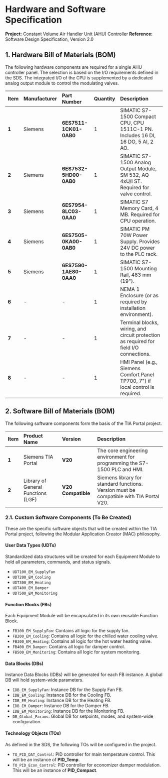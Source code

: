 # Hardware and Software Specification

**Project:** Constant Volume Air Handler Unit (AHU) Controller
**Reference:** Software Design Specification, Version 2.0

## 1. Hardware Bill of Materials (BOM)

The following hardware components are required for a single AHU controller panel. The selection is based on the I/O requirements defined in the SDS. The integrated I/O of the CPU is supplemented by a dedicated analog output module to control the modulating valves.

| Item | Manufacturer | Part Number | Quantity | Description |
| :--- | :--- | :--- | :--- | :--- |
| **1** | Siemens | **6ES7511-1CK01-0AB0** | 1 | SIMATIC S7-1500 Compact CPU, CPU 1511C-1 PN. Includes 16 DI, 16 DO, 5 AI, 2 AO. |
| **2** | Siemens | **6ES7532-5HD00-0AB0** | 1 | SIMATIC S7-1500 Analog Output Module, SM 532, AQ 4xU/I ST. Required for valve control. |
| **3** | Siemens | **6ES7954-8LC03-0AA0** | 1 | SIMATIC S7 Memory Card, 4 MB. Required for CPU operation. |
| **4** | Siemens | **6ES7505-0KA00-0AB0** | 1 | SIMATIC PM 70W Power Supply. Provides 24V DC power to the PLC rack. |
| **5** | Siemens | **6ES7590-1AE80-0AA0** | 1 | SIMATIC S7-1500 Mounting Rail, 483 mm (19"). |
| **6** | - | - | 1 | NEMA 1 Enclosure (or as required by installation environment). |
| **7** | - | - | 1 | Terminal blocks, wiring, and circuit protection as required for field I/O connections. |
| **8** | - | - | 1 | HMI Panel (e.g., Siemens Comfort Panel TP700, 7") if local control is required. |

## 2. Software Bill of Materials (BOM)

The following software components form the basis of the TIA Portal project.

| Item | Product Name | Version | Description |
| :--- | :--- | :--- | :--- |
| **1** | Siemens TIA Portal | **V20** | The core engineering environment for programming the S7-1500 PLC and HMI. |
| **2** | Library of General Functions (LGF) | **V20 Compatible** | Siemens library for standard functions. Version must be compatible with TIA Portal V20. |

### 2.1. Custom Software Components (To Be Created)

These are the specific software objects that will be created within the TIA Portal project, following the Modular Application Creator (MAC) philosophy.

#### **User Data Types (UDTs)**
Standardized data structures will be created for each Equipment Module to hold all parameters, commands, and status signals.

*   `UDT100_EM_SupplyFan`
*   `UDT200_EM_Cooling`
*   `UDT300_EM_Heating`
*   `UDT400_EM_Damper`
*   `UDT500_EM_Monitoring`

#### **Function Blocks (FBs)**
Each Equipment Module will be encapsulated in its own reusable Function Block.

*   `FB100_EM_SupplyFan`: Contains all logic for the supply fan.
*   `FB200_EM_Cooling`: Contains all logic for the chilled water cooling valve.
*   `FB300_EM_Heating`: Contains all logic for the hot water heating valve.
*   `FB400_EM_Damper`: Contains all logic for damper control.
*   `FB500_EM_Monitoring`: Contains all logic for system monitoring.

#### **Data Blocks (DBs)**
Instance Data Blocks (IDBs) will be generated for each FB instance. A global DB will hold system-wide parameters.

*   `IDB_EM_SupplyFan`: Instance DB for the Supply Fan FB.
*   `IDB_EM_Cooling`: Instance DB for the Cooling FB.
*   `IDB_EM_Heating`: Instance DB for the Heating FB.
*   `IDB_EM_Damper`: Instance DB for the Damper FB.
*   `IDB_EM_Monitoring`: Instance DB for the Monitoring FB.
*   `DB_Global_Params`: Global DB for setpoints, modes, and system-wide configuration.

#### **Technology Objects (TOs)**
As defined in the SDS, the following TOs will be configured in the project.

*   `TO_PID_DAT_Control`: PID controller for main temperature control. This will be an instance of **PID_Temp**.
*   `TO_PID_Econ_Control`: PID controller for economizer damper modulation. This will be an instance of **PID_Compact**.
